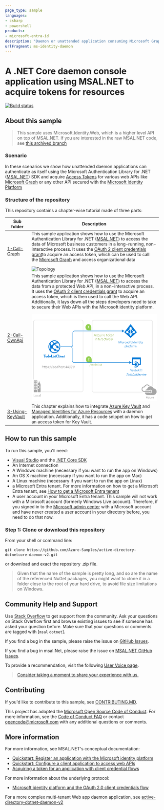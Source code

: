 ```yaml
---
page_type: sample
languages:
- csharp
- powershell
products:
- microsoft-entra-id
description: "Daemon or unattended application consuming Microsoft Graph or your own Web Apis using Microsoft Identity Platform to acquire tokens."
urlFragment: ms-identity-daemon
---
```


# A .NET Core daemon console application using MSAL.NET to acquire tokens for resources

[![Build status](https://identitydivision.visualstudio.com/IDDP/_apis/build/status/aad%20Samples/.NET%20client%20samples/active-directory-dotnetcore-daemon-v2%20CI)](https://identitydivision.visualstudio.com/IDDP/_build/latest?definitionId=695)

## About this sample

> This sample uses Microsoft.Identity.Web, which is a higher level API on top of MSAL.NET. If you are interested in the raw MSAL.NET code, see [this archived branch](https://github.com/Azure-Samples/active-directory-dotnetcore-daemon-v2/tree/withMsal)

### Scenario

In these scenarios we show how unattended daemon applications can authenticate as itself using the Microsoft Authentication Library for .NET ([MSAL.NET](https://aka.ms/msal-net)) SDK and acquire [Access Tokens](https://aka.ms/access-tokens) for various web APIs like [Microsoft Graph](https://aka.ms/msgraph) or any other API secured with the [Microsoft Identity Platform](https://aka.ms/identityplatform)

### Structure of the repository

This repository contains a chapter-wise tutorial made of three parts:

Sub folder                    | Description
----------------------------- | -----------
[1-Call-Graph](https://github.com/Azure-Samples/active-directory-dotnetcore-daemon-v2/tree/master/1-Call-MSGraph) | This sample application shows how to use the Microsoft Authentication Library for .NET ([MSAL.NET](https://aka.ms/msal-net)) to access the data of Microsoft business customers in a long-running, non-interactive process. It uses the [OAuth 2 client credentials grant](https://docs.microsoft.com/azure/active-directory/develop/v2-oauth2-client-creds-grant-flow)to acquire an access token, which can be used to call the [Microsoft Graph](https://aka.ms/msgraph) and access organizational data </p> ![Topology](./1-Call-MSGraph/ReadmeFiles/topology.png)
[2-Call-OwnApi](https://github.com/Azure-Samples/active-directory-dotnetcore-daemon-v2/tree/master/2-Call-OwnApi)  | This sample application shows how to use the Microsoft Authentication Library for .NET ([MSAL.NET](https://aka.ms/msal-net)) to access the data from a protected Web API, in a non-interactive process. It uses the [OAuth 2 client credentials grant](https://docs.microsoft.com/azure/active-directory/develop/v2-oauth2-client-creds-grant-flow) to acquire an access token, which is then used to call the Web API. Additionally, it lays down all the steps developers need to take to secure their Web APIs with the Microsoft identity platform. </p>  ![Topology](./2-Call-OwnApi/ReadmeFiles/topology.png)
[3-Using-KeyVault](https://github.com/Azure-Samples/active-directory-dotnetcore-daemon-v2/tree/master/3-Using-KeyVault)  | This chapter explains how to integrate [Azure Key Vault](https://docs.microsoft.com/azure/key-vault/general/basic-concepts) and [Managed Identities for Azure Resources](https://docs.microsoft.com/azure/active-directory/managed-identities-azure-resources/overview) with a daemon application. Additionally, it has a code snippet on how to get an access token for Key Vault.

## How to run this sample

To run this sample, you'll need:

- [Visual Studio](https://aka.ms/vsdownload) and the [.NET Core SDK](https://www.microsoft.com/net/learn/get-started)
- An Internet connection
- A Windows machine (necessary if you want to run the app on Windows)
- An OS X machine (necessary if you want to run the app on Mac)
- A Linux machine (necessary if you want to run the app on Linux)
- a Microsoft Entra tenant. For more information on how to get a Microsoft Entra tenant, see [How to get a Microsoft Entra tenant](https://azure.microsoft.com/documentation/articles/active-directory-howto-tenant/)
- A user account in your Microsoft Entra tenant. This sample will not work with a Microsoft account (formerly Windows Live account). Therefore, if you signed in to the [Microsoft admin center](https://portal.azure.com) with a Microsoft account and have never created a user account in your directory before, you need to do that now.

### Step 1:  Clone or download this repository

From your shell or command line:

```Shell
git clone https://github.com/Azure-Samples/active-directory-dotnetcore-daemon-v2.git
```

or download and exact the repository .zip file.

> Given that the name of the sample is pretty long, and so are the name of the referenced NuGet packages, you might want to clone it in a folder close to the root of your hard drive, to avoid file size limitations on Windows.

## Community Help and Support

Use [Stack Overflow](http://stackoverflow.com/questions/tagged/msal) to get support from the community.
Ask your questions on Stack Overflow first and browse existing issues to see if someone has asked your question before.
Make sure that your questions or comments are tagged with [`msal` `dotnet`].

If you find a bug in the sample, please raise the issue on [GitHub Issues](https://github.com/Azure-Samples/active-directory-dotnetcore-daemon-v2/issues).

If you find a bug in msal.Net, please raise the issue on [MSAL.NET GitHub Issues](https://github.com/AzureAD/microsoft-authentication-library-for-dotnet/issues).

To provide a recommendation, visit the following [User Voice page](https://feedback.azure.com/forums/169401-azure-active-directory).

> [Consider taking a moment to share your experience with us.](https://forms.office.com/Pages/ResponsePage.aspx?id=v4j5cvGGr0GRqy180BHbRy8G199fkJNDjJ9kJaxUJIhUNUJGSDU1UkxFMlRSWUxGVTlFVkpGT0tOTi4u)

## Contributing

If you'd like to contribute to this sample, see [CONTRIBUTING.MD](https://github.com/Azure-Samples/active-directory-dotnetcore-daemon-v2/blob/master/CONTRIBUTING.md).

This project has adopted the [Microsoft Open Source Code of Conduct](https://opensource.microsoft.com/codeofconduct/). For more information, see the [Code of Conduct FAQ](https://opensource.microsoft.com/codeofconduct/faq/) or contact [opencode@microsoft.com](mailto:opencode@microsoft.com) with any additional questions or comments.

## More information

For more information, see MSAL.NET's conceptual documentation:

- [Quickstart: Register an application with the Microsoft identity platform](https://docs.microsoft.com/azure/active-directory/develop/quickstart-register-app)
- [Quickstart: Configure a client application to access web APIs](https://docs.microsoft.com/azure/active-directory/develop/quickstart-configure-app-access-web-apis)
- [Acquiring a token for an application with client credential flows](https://aka.ms/msal-net-client-credentials)

For more information about the underlying protocol:

- [Microsoft identity platform and the OAuth 2.0 client credentials flow](https://docs.microsoft.com/azure/active-directory/develop/v2-oauth2-client-creds-grant-flow)

For a more complex multi-tenant Web app daemon application, see [active-directory-dotnet-daemon-v2](https://github.com/Azure-Samples/active-directory-dotnet-daemon-v2)

